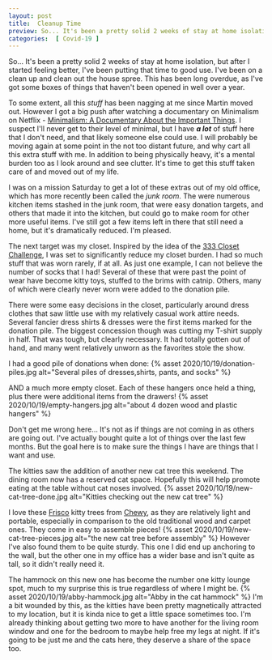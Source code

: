 ```yaml
---
layout: post
title:  Cleanup Time
preview: So... It's been a pretty solid 2 weeks of stay at home isolation, but after I started feeling better, I've been putting that time to good use. I've been on a clean up and clean out the house spree. This has been long overdue, as I've got some boxes of things that haven't been opened in well over a year. 
categories:  [ Covid-19 ]
---
```


So... It's been a pretty solid 2 weeks of stay at home isolation, but after I started feeling better, I've been putting that time to good use. I've been on a clean up and clean out the house spree. This has been long overdue, as I've got some boxes of things that haven't been opened in well over a year. 

To some extent, all this *stuff* has been nagging at me since Martin moved out. However I got a big push after watching a documentary on Minimalism on Netflix - [Minimalism: A Documentary About the Important Things](https://www.netflix.com/title/80114460). I suspect I'll never get to their level of minimal, but I have __*a lot*__ of stuff here that I don't need, and that likely someone else could use. I will probably be moving again at some point in the not too distant future, and why cart all this extra stuff with me. In addition to being physically heavy, it's a mental burden too as I look around and see clutter. It's time to get this stuff taken care of and moved out of my life. 

I was on a mission Saturday to get a lot of these extras out of my old office, which has more recently been called the *junk room*. The were numerous kitchen items stashed in the junk room, that were easy donation targets, and others that made it into the kitchen, but could go to make room for other more useful items. I've still got a few items left in there that still need a home, but it's dramatically reduced. I'm pleased. 

The next target was my closet. Inspired by the idea of the [333 Closet Challenge](https://bemorewithless.com/project-333-challenge/), I was set to significantly reduce my closet burden. I had so much stuff that was worn rarely, if at all. As just one example, I can not believe the number of socks that I had! Several of these that were past the point of wear have become kitty toys, stuffed to the brims with catnip. Others, many of which were clearly never worn were added to the donation pile. 

There were some easy decisions in the closet, particularly around dress clothes that saw little use with my relatively casual work attire needs. Several fancier dress shirts & dresses were the first items marked for the donation pile. The biggest concession though was cutting my T-shirt supply in half. That was tough, but clearly necessary. It had totally gotten out of hand, and many went relatively unworn as the favorites stole the show. 

I had a good pile of donations when done:
{% asset 2020/10/19/donation-piles.jpg alt="Several piles of dresses,shirts, pants, and socks" %}

AND a much more empty closet. Each of these hangers once held a thing, plus there were additional items from the drawers!
{% asset 2020/10/19/empty-hangers.jpg alt="about 4 dozen wood and plastic hangers" %}

Don't get me wrong here... It's not as if things are not coming in as others are going out. I've actually bought quite a lot of things over the last few months. But the goal here is to make sure the things I have are things that I want and use. 

The kitties saw the addition of another new cat tree this weekend. The dining room now has a reserved cat space. Hopefully this will help promote eating at the table without cat noses involved.
{% asset 2020/10/19/new-cat-tree-done.jpg alt="Kitties checking out the new cat tree" %}

I love these [Frisco](https://www.chewy.com/f/frisco-cat-trees-condos-scratchers_c456_f1v396533) kitty trees from [Chewy](https://www.chewy.com/), as they are relatively light and portable, especially in comparison to the old traditional wood and carpet ones. They come in easy to assemble pieces!
{% asset 2020/10/19/new-cat-tree-pieces.jpg alt="the new cat tree before assembly" %}
However I've also found them to be quite sturdy. This one I did end up anchoring to the wall, but the other one in my office has a wider base and isn't quite as tall, so it didn't really need it.

The hammock on this new one has become the number one kitty lounge spot, much to my surprise this is true regardless of where I might be. 
{% asset 2020/10/19/abby-hammock.jpg alt="Abby in the cat hammock" %}
I'm a bit wounded by this, as the kitties have been pretty magnetically attracted to my location, but it is kinda nice to get a little space sometimes too. I'm already thinking about getting two more to have another for the living room window and one for the bedroom to maybe help free my legs at night. If it's going to be just me and the cats here, they deserve a share of the space too. 